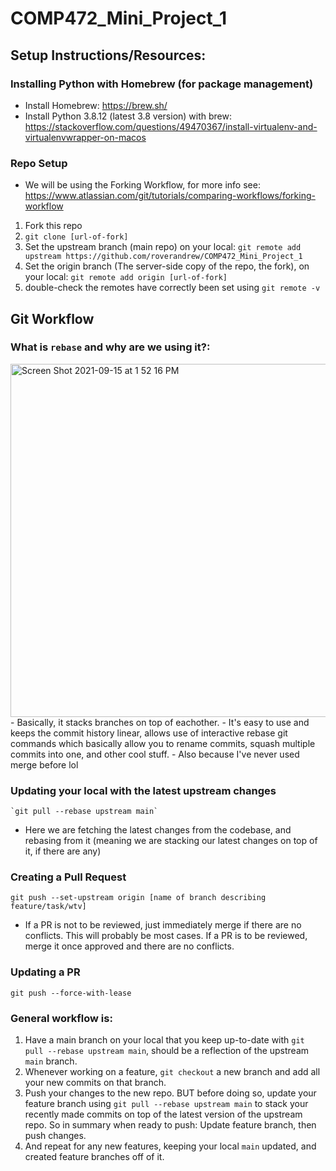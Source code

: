 # COMP472_Mini_Project_1

## Setup Instructions/Resources:
  ### Installing Python with Homebrew (for package management)
  * Install Homebrew: https://brew.sh/
  * Install Python 3.8.12 (latest 3.8 version) with brew: https://stackoverflow.com/questions/49470367/install-virtualenv-and-virtualenvwrapper-on-macos

  ### Repo Setup
  * We will be using the Forking Workflow, for more info see: https://www.atlassian.com/git/tutorials/comparing-workflows/forking-workflow
  1) Fork this repo
  2) `git clone [url-of-fork]`
  3) Set the upstream branch (main repo) on your local: `git remote add upstream https://github.com/roverandrew/COMP472_Mini_Project_1`
  4) Set the origin branch (The server-side copy of the repo, the fork), on your local: `git remote add origin [url-of-fork]`
  5) double-check the remotes have correctly been set using `git remote -v`

## Git Workflow
  ### What is `rebase` and why are we using it?:
  <img width="565" alt="Screen Shot 2021-09-15 at 1 52 16 PM" src="https://user-images.githubusercontent.com/54918397/133484503-4d14cd90-9d01-46d8-bbef-f053d46d1ca3.png">
  - Basically, it stacks branches on top of eachother.
  - It's easy to use and keeps the commit history linear, allows use of interactive rebase git commands which basically allow you to rename commits, squash multiple commits into one, and other cool stuff.
  - Also because I've never used merge before lol

  ### Updating your local with the latest upstream changes
    `git pull --rebase upstream main`
   - Here we are fetching the latest changes from the codebase, and rebasing from it (meaning we are stacking our latest changes on top of it, if there are any)

  ### Creating a Pull Request
  `git push --set-upstream origin [name of branch describing feature/task/wtv]`
  * If a PR is not to be reviewed, just immediately merge if there are no conflicts. This will probably be most cases. If a PR is to be reviewed, merge it once approved and there are no conflicts.
  
  ### Updating a PR
  `git push --force-with-lease`
  
  ### General workflow is:
  1) Have a main branch on your local that you keep up-to-date with `git pull --rebase upstream main`, should be a reflection of the upstream `main` branch.
  2) Whenever working on a feature, `git checkout` a new branch and add all your new commits on that branch.
  3) Push your changes to the new repo. BUT before doing so, update your feature branch using `git pull --rebase upstream main` to stack your recently made commits on top of the latest version of the upstream repo. So in summary when ready to push: Update feature branch, then push changes.
  4) And repeat for any new features, keeping your local `main` updated, and created feature branches off of it.
